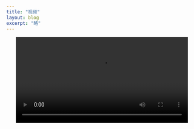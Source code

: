 ```yaml
---
title: "视频"
layout: blog
excerpt: "略"
---
```


<video controls style="display: block;width: 90%;margin: auto;height: auto;">
<source src="https://imgbed.link/file/15281" type="video/mp4"></source>
</video>
